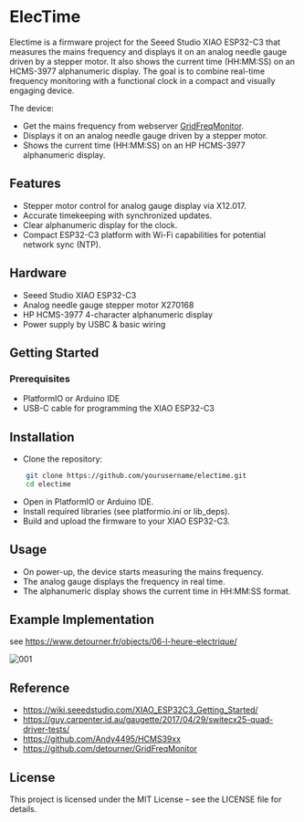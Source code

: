 # ElecTime

Electime is a firmware project for the Seeed Studio XIAO ESP32-C3 that measures the mains frequency and displays it on an analog needle gauge driven by a stepper motor. It also shows the current time (HH:MM:SS) on an HCMS-3977 alphanumeric display. The goal is to combine real-time frequency monitoring with a functional clock in a compact and visually engaging device.

The device:

- Get the mains frequency from webserver [GridFreqMonitor](https://github.com/detourner/GridFreqMonitor).
- Displays it on an analog needle gauge driven by a stepper motor.
- Shows the current time (HH:MM:SS) on an HP HCMS-3977 alphanumeric display.

## Features
- Stepper motor control for analog gauge display via X12.017.
- Accurate timekeeping with synchronized updates.
- Clear alphanumeric display for the clock.
- Compact ESP32-C3 platform with Wi-Fi capabilities for potential network sync (NTP).

## Hardware
- Seeed Studio XIAO ESP32-C3
- Analog needle gauge stepper motor X270168 
- HP HCMS-3977 4-character alphanumeric display
- Power supply by USBC & basic wiring

## Getting Started
### Prerequisites
- PlatformIO or Arduino IDE
- USB-C cable for programming the XIAO ESP32-C3

## Installation
- Clone the repository:
```bash
    git clone https://github.com/yourusername/electime.git
    cd electime
```

- Open in PlatformIO or Arduino IDE.
- Install required libraries (see platformio.ini or lib_deps).
- Build and upload the firmware to your XIAO ESP32-C3.

## Usage
- On power-up, the device starts measuring the mains frequency.
- The analog gauge displays the frequency in real time.
- The alphanumeric display shows the current time in HH:MM:SS format.

## Example Implementation
see https://www.detourner.fr/objects/06-l-heure-electrique/

![001](001.jpg)

## Reference
- https://wiki.seeedstudio.com/XIAO_ESP32C3_Getting_Started/
- https://guy.carpenter.id.au/gaugette/2017/04/29/switecx25-quad-driver-tests/
- https://github.com/Andy4495/HCMS39xx
- https://github.com/detourner/GridFreqMonitor

## License
This project is licensed under the MIT License – see the LICENSE file for details.
